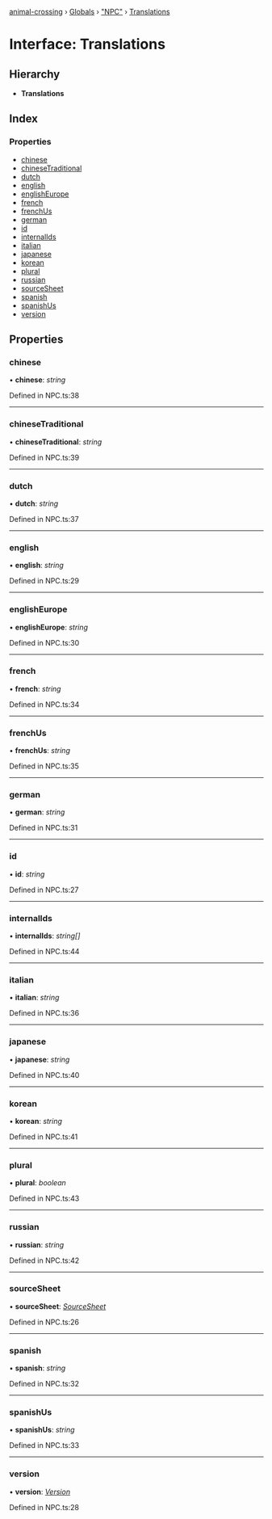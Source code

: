 [animal-crossing](../README.md) › [Globals](../globals.md) › ["NPC"](../modules/_npc_.md) › [Translations](_npc_.translations.md)

# Interface: Translations

## Hierarchy

* **Translations**

## Index

### Properties

* [chinese](_npc_.translations.md#chinese)
* [chineseTraditional](_npc_.translations.md#chinesetraditional)
* [dutch](_npc_.translations.md#dutch)
* [english](_npc_.translations.md#english)
* [englishEurope](_npc_.translations.md#englisheurope)
* [french](_npc_.translations.md#french)
* [frenchUs](_npc_.translations.md#frenchus)
* [german](_npc_.translations.md#german)
* [id](_npc_.translations.md#id)
* [internalIds](_npc_.translations.md#internalids)
* [italian](_npc_.translations.md#italian)
* [japanese](_npc_.translations.md#japanese)
* [korean](_npc_.translations.md#korean)
* [plural](_npc_.translations.md#plural)
* [russian](_npc_.translations.md#russian)
* [sourceSheet](_npc_.translations.md#sourcesheet)
* [spanish](_npc_.translations.md#spanish)
* [spanishUs](_npc_.translations.md#spanishus)
* [version](_npc_.translations.md#version)

## Properties

###  chinese

• **chinese**: *string*

Defined in NPC.ts:38

___

###  chineseTraditional

• **chineseTraditional**: *string*

Defined in NPC.ts:39

___

###  dutch

• **dutch**: *string*

Defined in NPC.ts:37

___

###  english

• **english**: *string*

Defined in NPC.ts:29

___

###  englishEurope

• **englishEurope**: *string*

Defined in NPC.ts:30

___

###  french

• **french**: *string*

Defined in NPC.ts:34

___

###  frenchUs

• **frenchUs**: *string*

Defined in NPC.ts:35

___

###  german

• **german**: *string*

Defined in NPC.ts:31

___

###  id

• **id**: *string*

Defined in NPC.ts:27

___

###  internalIds

• **internalIds**: *string[]*

Defined in NPC.ts:44

___

###  italian

• **italian**: *string*

Defined in NPC.ts:36

___

###  japanese

• **japanese**: *string*

Defined in NPC.ts:40

___

###  korean

• **korean**: *string*

Defined in NPC.ts:41

___

###  plural

• **plural**: *boolean*

Defined in NPC.ts:43

___

###  russian

• **russian**: *string*

Defined in NPC.ts:42

___

###  sourceSheet

• **sourceSheet**: *[SourceSheet](../enums/_npc_.sourcesheet.md)*

Defined in NPC.ts:26

___

###  spanish

• **spanish**: *string*

Defined in NPC.ts:32

___

###  spanishUs

• **spanishUs**: *string*

Defined in NPC.ts:33

___

###  version

• **version**: *[Version](../enums/_npc_.version.md)*

Defined in NPC.ts:28
